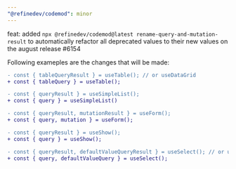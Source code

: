 ```yaml
---
"@refinedev/codemod": minor
---
```


feat: added `npx @refinedev/codemod@latest rename-query-and-mutation-result` to automatically refactor all deprecated values to their new values on the august release #6154

Following exameples are the changes that will be made:

```diff
- const { tableQueryResult } = useTable(); // or useDataGrid
+ const { tableQuery } = useTable();
```

```diff
- const { queryResult } = useSimpleList();
+ const { query } = useSimpleList()
```

```diff
- const { queryResult, mutationResult } = useForm();
+ const { query, mutation } = useForm();
```

```diff
- const { queryResult } = useShow();
+ const { query } = useShow();
```

```diff
- const { queryResult, defaultValueQueryResult } = useSelect(); // or useAutocomplete, useCheckboxGroup, useRadioGroup
+ const { query, defaultValueQuery } = useSelect();
```
